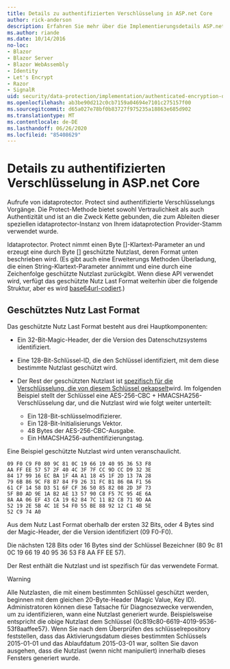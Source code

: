 ```yaml
---
title: Details zu authentifizierten Verschlüsselung in ASP.net Core
author: rick-anderson
description: Erfahren Sie mehr über die Implementierungsdetails ASP.net Core authentifizierte Verschlüsselung für den Datenschutz.
ms.author: riande
ms.date: 10/14/2016
no-loc:
- Blazor
- Blazor Server
- Blazor WebAssembly
- Identity
- Let's Encrypt
- Razor
- SignalR
uid: security/data-protection/implementation/authenticated-encryption-details
ms.openlocfilehash: ab3be90d212c0cb7159a04694e7101c275157f00
ms.sourcegitcommit: d65a027e78bf0b83727f975235a18863e685d902
ms.translationtype: MT
ms.contentlocale: de-DE
ms.lasthandoff: 06/26/2020
ms.locfileid: "85408629"
---
```

# <a name="authenticated-encryption-details-in-aspnet-core"></a>Details zu authentifizierten Verschlüsselung in ASP.net Core

<a name="data-protection-implementation-authenticated-encryption-details"></a>

Aufrufe von idataprotector. Protect sind authentifizierte Verschlüsselungs Vorgänge. Die Protect-Methode bietet sowohl Vertraulichkeit als auch Authentizität und ist an die Zweck Kette gebunden, die zum Ableiten dieser speziellen idataprotector-Instanz von Ihrem idataprotection Provider-Stamm verwendet wurde.

Idataprotector. Protect nimmt einen Byte []-Klartext-Parameter an und erzeugt eine durch Byte [] geschützte Nutzlast, deren Format unten beschrieben wird. (Es gibt auch eine Erweiterungs Methoden Überladung, die einen String-Klartext-Parameter annimmt und eine durch eine Zeichenfolge geschützte Nutzlast zurückgibt. Wenn diese API verwendet wird, verfügt das geschützte Nutz Last Format weiterhin über die folgende Struktur, aber es wird [base64url-codiert](https://tools.ietf.org/html/rfc4648#section-5).)

## <a name="protected-payload-format"></a>Geschütztes Nutz Last Format

Das geschützte Nutz Last Format besteht aus drei Hauptkomponenten:

* Ein 32-Bit-Magic-Header, der die Version des Datenschutzsystems identifiziert.

* Eine 128-Bit-Schlüssel-ID, die den Schlüssel identifiziert, mit dem diese bestimmte Nutzlast geschützt wird.

* Der Rest der geschützten Nutzlast ist [spezifisch für die Verschlüsselung, die von diesem Schlüssel gekapselt](xref:security/data-protection/implementation/subkeyderivation#data-protection-implementation-subkey-derivation)wird. Im folgenden Beispiel stellt der Schlüssel eine AES-256-CBC + HMACSHA256-Verschlüsselung dar, und die Nutzlast wird wie folgt weiter unterteilt:
  * Ein 128-Bit-schlüsselmodifizierer.
  * Ein 128-Bit-Initialisierungs Vektor.
  * 48 Bytes der AES-256-CBC-Ausgabe.
  * Ein HMACSHA256-authentifizierungstag.

Eine Beispiel geschützte Nutzlast wird unten veranschaulicht.

```
09 F0 C9 F0 80 9C 81 0C 19 66 19 40 95 36 53 F8
AA FF EE 57 57 2F 40 4C 3F 7F CC 9D CC D9 32 3E
84 17 99 16 EC BA 1F 4A A1 18 45 1F 2D 13 7A 28
79 6B 86 9C F8 B7 84 F9 26 31 FC B1 86 0A F1 56
61 CF 14 58 D3 51 6F CF 36 50 85 82 08 2D 3F 73
5F B0 AD 9E 1A B2 AE 13 57 90 C8 F5 7C 95 4E 6A
8A AA 06 EF 43 CA 19 62 84 7C 11 B2 C8 71 9D AA
52 19 2E 5B 4C 1E 54 F0 55 BE 88 92 12 C1 4B 5E
52 C9 74 A0
```

Aus dem Nutz Last Format oberhalb der ersten 32 Bits, oder 4 Bytes sind der Magic-Header, der die Version identifiziert (09 F0-F0).

Die nächsten 128 Bits oder 16 Bytes sind der Schlüssel Bezeichner (80 9c 81 0C 19 66 19 40 95 36 53 F8 AA FF EE 57).

Der Rest enthält die Nutzlast und ist spezifisch für das verwendete Format.

> [!WARNING]
> Alle Nutzlasten, die mit einem bestimmten Schlüssel geschützt werden, beginnen mit dem gleichen 20-Byte-Header (Magic Value, Key ID). Administratoren können diese Tatsache für Diagnosezwecke verwenden, um zu identifizieren, wann eine Nutzlast generiert wurde. Beispielsweise entspricht die obige Nutzlast dem Schlüssel {0c819c80-6619-4019-9536-53f8aaffee57}. Wenn Sie nach dem Überprüfen des schlüsselrepository feststellen, dass das Aktivierungsdatum dieses bestimmten Schlüssels 2015-01-01 und das Ablaufdatum 2015-03-01 war, sollten Sie davon ausgehen, dass die Nutzlast (wenn nicht manipuliert) innerhalb dieses Fensters generiert wurde.
